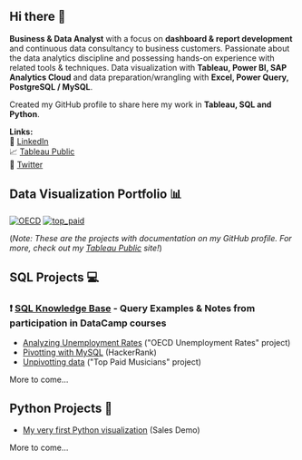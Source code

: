 ## Hi there 👋

**Business & Data Analyst** with a focus on **dashboard & report development** and continuous data consultancy to business customers. Passionate about the data analytics discipline and possessing hands-on experience with related tools & techniques. Data visualization with **Tableau, Power BI, SAP Analytics Cloud** and data preparation/wrangling with **Excel, Power Query, PostgreSQL / MySQL**.

Created my GitHub profile to share here my work in **Tableau, SQL and Python**.

**Links:**  
:email: [LinkedIn](https://www.linkedin.com/in/norbert-borbas/)  
:chart_with_upwards_trend: [Tableau Public](https://public.tableau.com/app/profile/norbert.borb.s)  
:memo: [Twitter](https://twitter.com/norbert_borbas)

## Data Visualization Portfolio :bar_chart:
[![OECD](https://user-images.githubusercontent.com/96722899/156573560-524610f9-453a-42af-9b1b-7832bfb7e90b.png)](https://github.com/nborbas/oecd_unemployment_rate)
[![top_paid](https://user-images.githubusercontent.com/96722899/156574155-1887c439-a0c8-439b-bbed-4323d668a343.png)](https://github.com/nborbas/top_paid_musicians_2020)

(*Note: These are the projects with documentation on my GitHub profile. For more, check out my [Tableau Public](https://public.tableau.com/app/profile/norbert.borb.s) site!*)

## SQL Projects :computer:
### ❗ [SQL Knowledge Base](https://github.com/nborbas/sql_knowledge_base) - Query Examples & Notes from participation in DataCamp courses
- [Analyzing Unemployment Rates](https://github.com/nborbas/oecd_unemployment_rate) ("OECD Unemployment Rates" project)
- [Pivotting with MySQL](https://github.com/nborbas/pivoting_practice_hackerrank) (HackerRank)
- [Unpivotting data](https://github.com/nborbas/top_paid_musicians_2020) ("Top Paid Musicians" project)

More to come...

## Python Projects  :snake:
- [My very first Python visualization](https://github.com/nborbas/sales_demo) (Sales Demo)

More to come...
